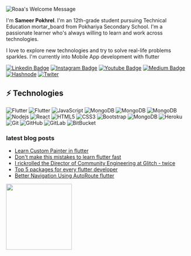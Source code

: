 

<!-- <img src="https://github.com/samirpokharel/samirpokharel/blob/main/Sameer%20Pokhrel%20(1).png" width="400" height="60" /> -->

<img alt="Roaa's Welcome Message"
			 src="https://readme-typing-svg.herokuapp.com?size=30&background=45E5FF00&center=false&vCenter=false&lines=Hi+there!+I'm+Sameer">



I'm **Sameer Pokhrel**. I'm an 12th-grade student pursuing Technical Education mortar_board from Pokhariya Secondary School.
I'm a passionate learner who's always willing to learn and work across technologies.

I love to explore new technologies and try to solve real-life problems sparkles. I'm currently into Mobile App development with flutter

[![Linkedin Badge](https://img.shields.io/badge/-sameerpokharel-blue?style=flat&logo=Linkedin&logoColor=white&link=https://www.linkedin.com/in/sameerpokharel)](https://www.linkedin.com/in/sameerpokharel/)
[![Instagram Badge](https://img.shields.io/badge/-sameerpokharel-purple?style=flat&logo=instagram&logoColor=white&link=https://www.instagram.com/samerpokharel/)](https://www.instagram.com/samerpokharel/)
[![Youtube Badge](https://img.shields.io/badge/-TechHoverStudio-darkred?style=flat&logo=youtube&logoColor=white&link=https://www.youtube.com/c/TechHoverStudio)](https://www.youtube.com/c/TechHoverStudio)
[![Medium Badge](https://img.shields.io/badge/-@sameerpokharel-03a57a?style=flat&labelColor=000000&logo=Medium&link=https://sameerpokhrel.medium.com/)](https://sameerpokhrel.medium.com/)
[![Hashnode](https://img.shields.io/badge/Hashnode-2962FF?style=flat&logo=hashnode&logoColor=white)](https://hashnode.com/@sameerpokharel)
[![Twiter](https://img.shields.io/badge/Twitter-00acee?style=for&logo=twitter&logoColor=white)](https://twitter.com/samerpokharel)





## ⚡ Technologies


![Flutter](https://img.shields.io/badge/Flutter-black?style=flat-square&logo=flutter&logoColor=blue)
![Flutter](https://img.shields.io/badge/Flutter-black?style=flat-square&logo=dart)
![JavaScript](https://img.shields.io/badge/-JavaScript-black?style=flat-square&logo=javascript)
![MongoDB](https://img.shields.io/badge/-Firebase-black?style=flat-square&logo=firebase)
![MongoDB](https://img.shields.io/badge/-Figma-black?style=flat-square&logo=figma)
![MongoDB](https://img.shields.io/badge/-Linux-black?style=flat-square&logo=linux)
![Nodejs](https://img.shields.io/badge/-Nodejs-black?style=flat-square&logo=Node.js)
![React](https://img.shields.io/badge/-React-black?style=flat-square&logo=react)
![HTML5](https://img.shields.io/badge/-HTML5-E34F26?style=flat-square&logo=html5&logoColor=white)
![CSS3](https://img.shields.io/badge/-CSS3-1572B6?style=flat-square&logo=css3)
![Bootstrap](https://img.shields.io/badge/-Bootstrap-563D7C?style=flat-square&logo=bootstrap)
![MongoDB](https://img.shields.io/badge/-MongoDB-black?style=flat-square&logo=mongodb)
![Heroku](https://img.shields.io/badge/-Heroku-430098?style=flat-square&logo=heroku)
![Git](https://img.shields.io/badge/-Git-black?style=flat-square&logo=git)
![GitHub](https://img.shields.io/badge/-GitHub-181717?style=flat-square&logo=github)
![GitLab](https://img.shields.io/badge/-GitLab-FCA121?style=flat-square&logo=gitlab)
![BitBucket](https://img.shields.io/badge/-BitBucket-darkblue?style=flat-square&logo=bitbucket)


<h3>latest blog posts</h3>

<!--START_SECTION:feed-->
* [Learn Custom Painter in flutter](https://samer.hashnode.dev/learn-custom-painter-in-flutter-or-drawing-app)
* [Don't make this mistakes to learn flutter fast](https://samer.hashnode.dev/dont-make-this-mistakes-to-learn-flutter-fast)
* [I rickrolled the Director of Community Engineering at Glitch - twice](https:&#x2F;&#x2F;blog.khaleelgibran.com&#x2F;posts&#x2F;i-rickrolled-jenn-schiffer&#x2F;)
* [Top 5 packages for every flutter developer](https://sameerpokhrel.medium.com/top-5-packages-for-every-flutter-developer-b14f05fc7281)
* [Better Navigation Using AutoRoute flutter](https://tealfeed.com/better-navigation-using-autoroute-flutter-j7tak)
<!--END_SECTION:feed-->



<!-- Most Used Languages -->
<img height="180em" src="https://github-readme-stats.vercel.app/api/top-langs/?username=samirpokharel&exclude_repo=KNN-Image-Classification&show_icons=true&hide_border=true&layout=compact&langs_count=8&theme=dracula"/>

